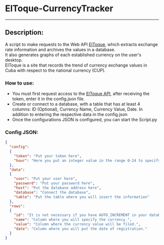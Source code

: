 # ElToque-CurrencyTracker

<hr/>

## Description:
A script to make requests to the Web API
<a href=https://eltoque.com/>ElToque</a>, which extracts exchange rate information and archives the values in a database.<br/>
It also generates graphs of each established currency on the user's desktop.<br/>
ElToque is a site that records the trend of currency exchange values in Cuba with respect to the national currency (CUP).

### How to use:
<ul>
    <li>You must first request access to the <a href="https://tasas.eltoque.com/docs/">ElToque API</a>, after receiving the token, enter it in the config.json file.</li>
    <li>Create or connect to a database, with a table that has at least 4 columns: ID (Optional), Currency Name, Currency Value, Date. In addition to entering the respective data in the config.json</li>
    <li>Once the configurations JSON is configured, you can start the Script.py</li>
</ul>

### Config JSON:

````json
{
  "config":
  {
    "token": "Put your token here", 
    "hour": "Here you put an integer value in the range 0-24 to specify the time the script will be executed"
  },
  "data":
  {
    "user": "Put your user here",
    "password": "Put your password here",
    "host": "Put the database address here",
    "database": "Connect the database",
    "table": "Put the table where you will insert the information"
  },
  "rows":
  {
    "id": "It is not necessary if you have AUTO_INCREMENT in your database.",
    "name": "Column where you will specify the currency.",
    "value": "Column where the currency value will be filed.",
    "date": "Column where you will put the date of registration."
  }
}

````
